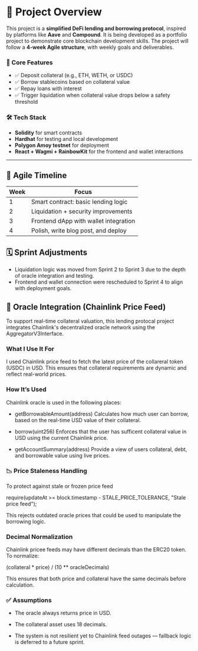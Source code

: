 # 🚀 Project Overview

This project is a **simplified DeFi lending and borrowing protocol**, inspired by platforms like **Aave** and **Compound**. It is being developed as a portfolio project to demonstrate core blockchain development skills. The project will follow a **4-week Agile structure**, with weekly goals and deliverables.

### 🧩 Core Features

- ✅ Deposit collateral (e.g., ETH, WETH, or USDC)
- ✅ Borrow stablecoins based on collateral value
- ✅ Repay loans with interest
- ✅ Trigger liquidation when collateral value drops below a safety threshold

### 🛠️ Tech Stack

- **Solidity** for smart contracts  
- **Hardhat** for testing and local development  
- **Polygon Amoy testnet** for deployment  
- **React + Wagmi + RainbowKit** for the frontend and wallet interactions

---

## 📆 Agile Timeline

| Week | Focus                                  |
|------|----------------------------------------|
| 1    | Smart contract: basic lending logic    |
| 2    | Liquidation + security improvements    |
| 3    | Frontend dApp with wallet integration  |
| 4    | Polish, write blog post, and deploy    |

## 🗓 Sprint Adjustments

- Liquidation logic was moved from Sprint 2 to Sprint 3 due to the depth of oracle integration and testing.
- Frontend and wallet connection were rescheduled to Sprint 4 to align with deployment goals.

## 🧠 Oracle Integration (Chainlink Price Feed)

To support real-time collateral valuation, this lending protocal project integrates Chainlink's decentralized oracle network using the AggregatorV3Interface.

### What I Use It For

I used Chainlink price feed to fetch the latest price of the collareral token (USDC) in USD. This ensures that collateral requirements are dynamic and reflect real-world prices. 

### How It’s Used

Chainlink oracle is used in the following places:

- getBorrowableAmount(address)
    Calculates how much user can borrow, based on the real-time USD value of their collateral.

- borrow(uint256)
    Enforces that the user has sufficent collateral value in USD using the current Chainlink price.

- getAccountSummary(address)
    Provide a view of users collateral, debt, and borrowable value using live prices. 

### 📉 Price Staleness Handling

To protect against stale or frozen price feed

require(updateAt >= block.timestamp - STALE_PRICE_TOLERANCE, "Stale price feed");

This rejects outdated oracle prices that could be used to manipulate the borrowing logic.

### Decimal Normalization

Chainlink pricee feeds may have different decimals than the ERC20 token. To normalize:

(collateral * price) / (10 ** oracleDecimals)

This ensures that both price and collateral have the same decimals before calculation. 

### ✅ Assumptions
- The oracle always returns price in USD.

- The collateral asset uses 18 decimals.

- The system is not resilient yet to Chainlink feed outages — fallback logic is deferred to a future sprint.
